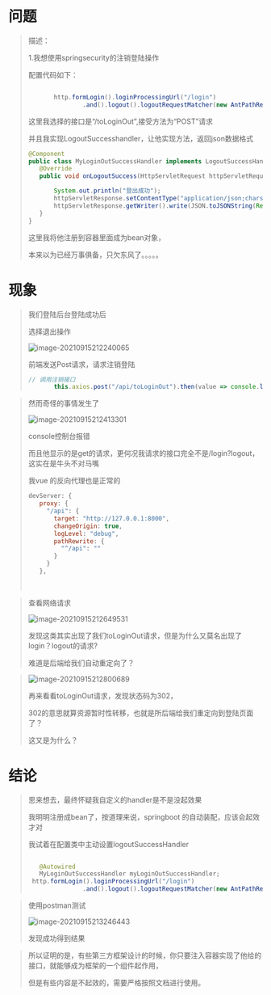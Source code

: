 # 问题





>描述：
>
>1.我想使用springsecurity的注销登陆操作
>
>配置代码如下：
>
>```java
>
>        http.formLogin().loginProcessingUrl("/login") 
>                .and().logout().logoutRequestMatcher(new AntPathRequestMatcher("/toLoginOut","POST"));
>```
>
>这里我选择的接口是“/toLoginOut”,接受方法为“POST”请求
>
>并且我实现LogoutSuccesshandler，让他实现方法，返回json数据格式
>
>```java
>@Component
>public class MyLoginOutSuccessHandler implements LogoutSuccessHandler {
>    @Override
>    public void onLogoutSuccess(HttpServletRequest httpServletRequest, HttpServletResponse httpServletResponse, Authentication authentication) throws IOException, ServletException {
>
>        System.out.println("登出成功");
>        httpServletResponse.setContentType("application/json;charset=UTF-8");
>        httpServletResponse.getWriter().write(JSON.toJSONString(Result.success().setMessage("注销成功！")));
>    }
>}
>```
>
>这里我将他注册到容器里面成为bean对象，
>
>本来以为已经万事俱备，只欠东风了。。。。。



# 现象

>
>
>我们登陆后台登陆成功后
>
>选择退出操作
>
>![image-20210915212240065](E:\项目\train\myblog\学习笔记\assets\有时候你就算注册成bean，某某某框架的配置也不一定起作用.assets文件夹\image-20210915212240065.png)
>
>前端发送Post请求，请求注销登陆
>
>```javascript
> // 调用注销接口
>        this.axios.post("/api/toLoginOut").then(value => console.log(value)).catch(reason => console.log(reason));
>```



>
>
>然而奇怪的事情发生了
>
>![image-20210915212413301](E:\项目\train\myblog\学习笔记\assets\有时候你就算注册成bean，某某某框架的配置也不一定起作用.assets文件夹\image-20210915212413301.png)
>
>console控制台报错
>
>而且他显示的是get的请求，更何况我请求的接口完全不是/login?logout，这实在是牛头不对马嘴
>
>我vue 的反向代理也是正常的
>
>```javascript
>devServer: {
>    proxy: {
>      "/api": {
>        target: "http://127.0.0.1:8000",
>        changeOrigin: true,
>        logLevel: "debug",
>        pathRewrite: {
>          "^/api": ""
>        }
>      }
>    },
>    
>    
>```
>
>

>
>
>查看网络请求
>
>![image-20210915212649531](E:\项目\train\myblog\学习笔记\assets\有时候你就算注册成bean，某某某框架的配置也不一定起作用.assets文件夹\image-20210915212649531.png)
>
>发现这类其实出现了我们toLoginOut请求，但是为什么又莫名出现了login？logout的请求?
>
>难道是后端给我们自动重定向了？
>
>

>
>
>![image-20210915212800689](E:\项目\train\myblog\学习笔记\assets\有时候你就算注册成bean，某某某框架的配置也不一定起作用.assets文件夹\image-20210915212800689.png)
>
>再来看看toLoginOut请求，发现状态码为302，
>
>302的意思就算资源暂时性转移，也就是所后端给我们重定向到登陆页面了？
>
>这又是为什么？



# 结论

>
>
>思来想去，最终怀疑我自定义的handler是不是没起效果
>
>我明明注册成bean了，按道理来说，springboot 的自动装配，应该会起效才对
>
>我试着在配置类中主动设置logoutSuccessHandler
>
>```java
>
>    @Autowired
>    MyLoginOutSuccessHandler myLoginOutSuccessHandler;
>  http.formLogin().loginProcessingUrl("/login") 
>                .and().logout().logoutRequestMatcher(new AntPathRequestMatcher("/toLoginOut","POST")).logoutSuccessHandler(myLoginOutSuccessHandler); //这里主动添加handler
>```



>
>
>使用postman测试
>
>![image-20210915213246443](E:\项目\train\myblog\学习笔记\assets\有时候你就算注册成bean，某某某框架的配置也不一定起作用.assets文件夹\image-20210915213246443.png)
>
>发现成功得到结果

>
>
>所以证明的是，有些第三方框架设计的时候，你只要注入容器实现了他给的接口，就能够成为框架的一个组件起作用，
>
>但是有些内容是不起效的，需要严格按照文档进行使用。